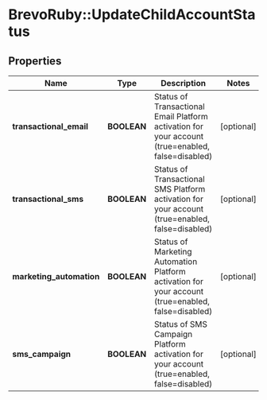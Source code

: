 # BrevoRuby::UpdateChildAccountStatus

## Properties
Name | Type | Description | Notes
------------ | ------------- | ------------- | -------------
**transactional_email** | **BOOLEAN** | Status of Transactional Email Platform activation for your account (true&#x3D;enabled, false&#x3D;disabled) | [optional] 
**transactional_sms** | **BOOLEAN** | Status of Transactional SMS Platform activation for your account (true&#x3D;enabled, false&#x3D;disabled) | [optional] 
**marketing_automation** | **BOOLEAN** | Status of Marketing Automation Platform activation for your account (true&#x3D;enabled, false&#x3D;disabled) | [optional] 
**sms_campaign** | **BOOLEAN** | Status of SMS Campaign Platform activation for your account (true&#x3D;enabled, false&#x3D;disabled) | [optional] 


